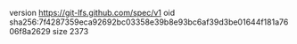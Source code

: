 version https://git-lfs.github.com/spec/v1
oid sha256:7f4287359eca92692bc03358e39b8e93bc6af39d3be01644f181a7606f8a2629
size 2373
